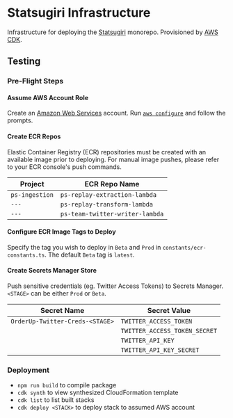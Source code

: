 # Statsugiri Infrastructure

Infrastructure for deploying the [Statsugiri](https://github.com/Statsugiri/Statsugiri) monorepo. Provisioned by [AWS CDK](https://aws.amazon.com/cdk/).

## Testing

### Pre-Flight Steps

#### Assume AWS Account Role

Create an [Amazon Web Services](https://aws.amazon.com/) account. Run [`aws configure`](https://docs.aws.amazon.com/cli/latest/reference/configure/) and follow the prompts.

#### Create ECR Repos

Elastic Container Registry (ECR) repositories must be created with an available image prior to deploying. For manual image pushes, please refer to your ECR console's push commands.

| Project        | ECR Repo Name                   |
| -------------- | ------------------------------- |
| `ps-ingestion` | `ps-replay-extraction-lambda`   |
| `---`          | `ps-replay-transform-lambda`    |
| `---`          | `ps-team-twitter-writer-lambda` |

#### Configure ECR Image Tags to Deploy

Specify the tag you wish to deploy in `Beta` and `Prod` in `constants/ecr-constants.ts`. The default `Beta` tag is `latest`.

#### Create Secrets Manager Store

Push sensitive credentials (eg. Twitter Access Tokens) to Secrets Manager. `<STAGE>` can be either `Prod` or `Beta`.

| Secret Name                     | Secret Value                  |
| ------------------------------- | ----------------------------- |
| `OrderUp-Twitter-Creds-<STAGE>` | `TWITTER_ACCESS_TOKEN`        |
|                                 | `TWITTER_ACCESS_TOKEN_SECRET` |
|                                 | `TWITTER_API_KEY`             |
|                                 | `TWITTER_API_KEY_SECRET`      |

### Deployment

-   `npm run build` to compile package
-   `cdk synth` to view synthesized CloudFormation template
-   `cdk list` to list built stacks
-   `cdk deploy <STACK>` to deploy stack to assumed AWS account
